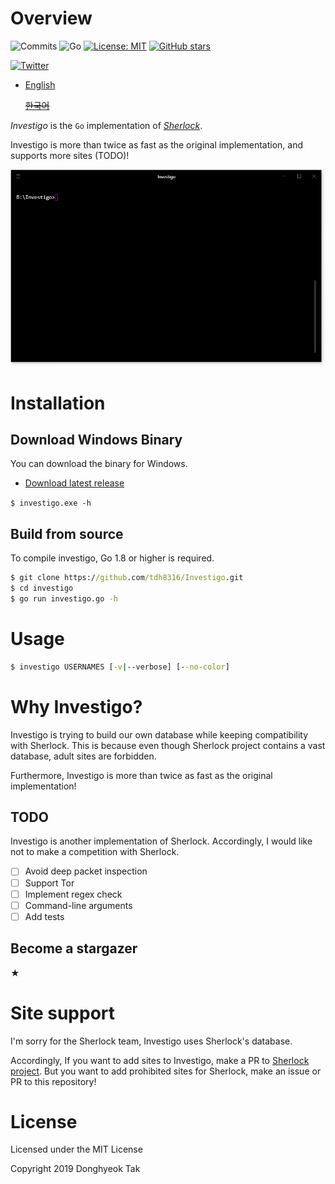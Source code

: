 # Overview

![Commits](https://img.shields.io/github/commit-activity/m/tdh8316/Investigo.svg?label=Commits&style=popout)
![Go](https://img.shields.io/badge/Go-%3E%3D1.8-blue.svg)
[![License: MIT](https://img.shields.io/badge/License-MIT-green.svg)](https://opensource.org/licenses/MIT)
[![GitHub stars](https://img.shields.io/github/stars/tdh8316/Investigo.svg?style=social)](https://github.com/tdh8316/Investigo/stargazers)

[![Twitter](https://img.shields.io/twitter/url/https/github.com/tdh8316/Investigo.svg?style=social)](https://twitter.com/intent/tweet?text=WoW:&url=https%3A%2F%2Fgithub.com%2Ftdh8316%2FInvestigo)

+ [English](./README.MD) 
  
  ~~[한국어](./README-ko_kr.MD)~~

*Investigo* is the `Go` implementation of *[Sherlock](https://sherlock-project.github.io/)*.

Investigo is more than twice as fast as the original implementation, and supports more sites (TODO)!

![screenshot](./docs/GIF.gif)

# Installation
## Download Windows Binary
You can download the binary for Windows.
 - [Download latest release](https://github.com/tdh8316/Investigo/releases)

`$ investigo.exe -h`

## Build from source
To compile investigo, Go 1.8 or higher is required.

```cmd
$ git clone https://github.com/tdh8316/Investigo.git
$ cd investigo
$ go run investigo.go -h
```

# Usage
```cmd
$ investigo USERNAMES [-v|--verbose] [--no-color]
```

# Why Investigo?
Investigo is trying to build our own database while keeping compatibility with Sherlock.
This is because even though Sherlock project contains a vast database, adult sites are forbidden.

Furthermore, Investigo is more than twice as fast as the original implementation!

## TODO
Investigo is another implementation of Sherlock. Accordingly, I would like not to make a competition with Sherlock.
 - [ ] Avoid deep packet inspection
 - [ ] Support Tor
 - [ ] Implement regex check
 - [ ] Command-line arguments
 - [ ] Add tests

## Become a stargazer
★

# Site support
I'm sorry for the Sherlock team, Investigo uses Sherlock's database.

Accordingly, If you want to add sites to Investigo, make a PR to [Sherlock project](https://github.com/sherlock-project/sherlock). But you want to add prohibited sites for Sherlock, make an issue or PR to this repository!

# License
Licensed under the MIT License

Copyright 2019 Donghyeok Tak
